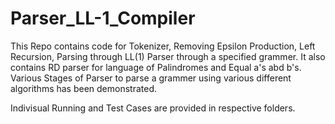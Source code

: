 # Parser_LL-1_Compiler
This Repo contains code for Tokenizer, Removing Epsilon Production, Left Recursion, Parsing through LL(1) Parser through a specified grammer. It also contains RD parser for language of Palindromes and Equal a's abd b's.
Various Stages of Parser to parse a grammer using various different algorithms has been demonstrated.

Indivisual Running and Test Cases are provided in respective folders.
